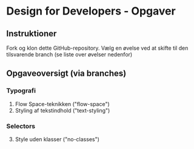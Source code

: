# Design for Developers - Opgaver

## Instruktioner

Fork og klon dette GitHub-repository. Vælg en øvelse ved at skifte til den tilsvarende branch (se liste over øvelser nedenfor)

## Opgaveoversigt (via branches)

### Typografi

1. Flow Space-teknikken ("flow-space")
2. Styling af tekstindhold ("text-styling")

### Selectors

3. Style uden klasser ("no-classes")
